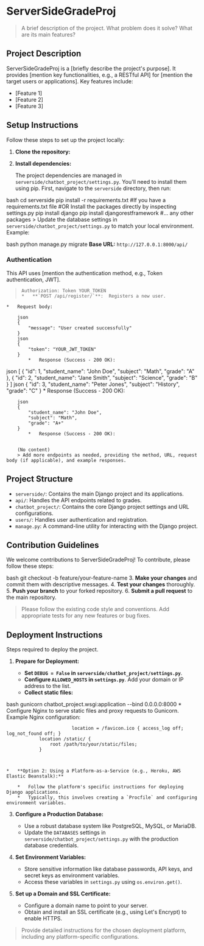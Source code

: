 # ServerSideGradeProj

> A brief description of the project. What problem does it solve? What are its main features?

## Project Description

ServerSideGradeProj is a [briefly describe the project's purpose]. It provides [mention key functionalities, e.g., a RESTful API] for [mention the target users or applications]. Key features include:

*   [Feature 1]
*   [Feature 2]
*   [Feature 3]

## Setup Instructions

Follow these steps to set up the project locally:

1.  **Clone the repository:**

3.  **Install dependencies:**

    The project dependencies are managed in `serverside/chatbot_project/settings.py`.  You'll need to install them using pip.  First, navigate to the `serverside` directory, then run:

bash
    cd serverside
    pip install -r requirements.txt #If you have a requirements.txt file
    #OR Install the packages directly by inspecting settings.py
    pip install django
    pip install djangorestframework
    #... any other packages
        > Update the database settings in `serverside/chatbot_project/settings.py` to match your local environment. Example:

bash
    python manage.py migrate
    **Base URL:** `http://127.0.0.1:8000/api/`

### Authentication

This API uses [mention the authentication method, e.g., Token authentication, JWT].


>     Authorization: Token YOUR_TOKEN
>     *   **`POST /api/register/`**:  Registers a new user.
    *   Request body:

        json
        {
            "message": "User created successfully"
        }
        json
        {
            "token": "YOUR_JWT_TOKEN"
        }
            *   Response (Success - 200 OK):

json
        [
            {
                "id": 1,
                "student_name": "John Doe",
                "subject": "Math",
                "grade": "A"
            },
            {
                "id": 2,
                "student_name": "Jane Smith",
                "subject": "Science",
                "grade": "B"
            }
        ]
        json
        {
            "id": 3,
            "student_name": "Peter Jones",
            "subject": "History",
            "grade": "C"
        }
            *   Response (Success - 200 OK):

        json
        {
            "student_name": "John Doe",
            "subject": "Math",
            "grade": "A+"
        }
            *   Response (Success - 200 OK):

        
        (No content)
        > Add more endpoints as needed, providing the method, URL, request body (if applicable), and example responses.

## Project Structure

*   `serverside/`: Contains the main Django project and its applications.
*   `api/`:  Handles the API endpoints related to grades.
*   `chatbot_project/`: Contains the core Django project settings and URL configurations.
*   `users/`:  Handles user authentication and registration.
*   `manage.py`: A command-line utility for interacting with the Django project.

## Contribution Guidelines

We welcome contributions to ServerSideGradeProj! To contribute, please follow these steps:

bash
    git checkout -b feature/your-feature-name
    3.  **Make your changes** and commit them with descriptive messages.
4.  **Test your changes** thoroughly.
5.  **Push your branch** to your forked repository.
6.  **Submit a pull request** to the main repository.

> Please follow the existing code style and conventions.  Add appropriate tests for any new features or bug fixes.

## Deployment Instructions

Steps required to deploy the project.

1.  **Prepare for Deployment:**

    *   **Set `DEBUG = False` in `serverside/chatbot_project/settings.py`**.
    *   **Configure `ALLOWED_HOSTS` in `settings.py`**. Add your domain or IP address to the list.
    *   **Collect static files:**

bash
            gunicorn chatbot_project.wsgi:application --bind 0.0.0.0:8000
                    *   Configure Nginx to serve static files and proxy requests to Gunicorn.  Example Nginx configuration:

                            location = /favicon.ico { access_log off; log_not_found off; }
                location /static/ {
                    root /path/to/your/static/files;
                }



    *   **Option 2: Using a Platform-as-a-Service (e.g., Heroku, AWS Elastic Beanstalk):**

        *   Follow the platform's specific instructions for deploying Django applications.
        *   Typically, this involves creating a `Procfile` and configuring environment variables.

3.  **Configure a Production Database:**

    *   Use a robust database system like PostgreSQL, MySQL, or MariaDB.
    *   Update the `DATABASES` settings in `serverside/chatbot_project/settings.py` with the production database credentials.

4.  **Set Environment Variables:**

    *   Store sensitive information like database passwords, API keys, and secret keys as environment variables.
    *   Access these variables in `settings.py` using `os.environ.get()`.

5.  **Set up a Domain and SSL Certificate:**

    *   Configure a domain name to point to your server.
    *   Obtain and install an SSL certificate (e.g., using Let's Encrypt) to enable HTTPS.

> Provide detailed instructions for the chosen deployment platform, including any platform-specific configurations.
